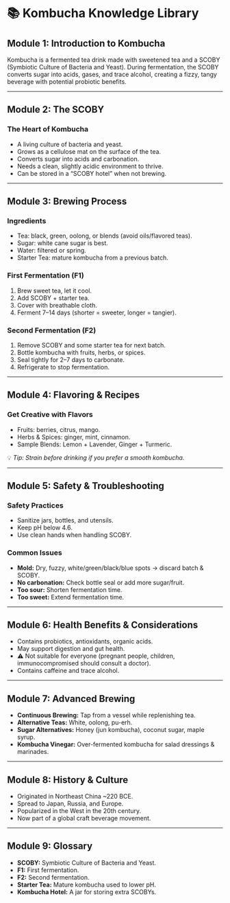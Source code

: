 # 📚 Kombucha Knowledge Library

## Module 1: Introduction to Kombucha
Kombucha is a fermented tea drink made with sweetened tea and a SCOBY (Symbiotic Culture of Bacteria and Yeast). During fermentation, the SCOBY converts sugar into acids, gases, and trace alcohol, creating a fizzy, tangy beverage with potential probiotic benefits.

---

## Module 2: The SCOBY
### The Heart of Kombucha
- A living culture of bacteria and yeast.  
- Grows as a cellulose mat on the surface of the tea.  
- Converts sugar into acids and carbonation.  
- Needs a clean, slightly acidic environment to thrive.  
- Can be stored in a “SCOBY hotel” when not brewing.  

---

## Module 3: Brewing Process
### Ingredients
- Tea: black, green, oolong, or blends (avoid oils/flavored teas).  
- Sugar: white cane sugar is best.  
- Water: filtered or spring.  
- Starter Tea: mature kombucha from a previous batch.  

### First Fermentation (F1)
1. Brew sweet tea, let it cool.  
2. Add SCOBY + starter tea.  
3. Cover with breathable cloth.  
4. Ferment 7–14 days (shorter = sweeter, longer = tangier).  

### Second Fermentation (F2)
1. Remove SCOBY and some starter tea for next batch.  
2. Bottle kombucha with fruits, herbs, or spices.  
3. Seal tightly for 2–7 days to carbonate.  
4. Refrigerate to stop fermentation.  

---

## Module 4: Flavoring & Recipes
### Get Creative with Flavors
- Fruits: berries, citrus, mango.  
- Herbs & Spices: ginger, mint, cinnamon.  
- Sample Blends: Lemon + Lavender, Ginger + Turmeric.  

💡 *Tip: Strain before drinking if you prefer a smooth kombucha.*  

---

## Module 5: Safety & Troubleshooting
### Safety Practices
- Sanitize jars, bottles, and utensils.  
- Keep pH below 4.6.  
- Use clean hands when handling SCOBY.  

### Common Issues
- **Mold:** Dry, fuzzy, white/green/black/blue spots → discard batch & SCOBY.  
- **No carbonation:** Check bottle seal or add more sugar/fruit.  
- **Too sour:** Shorten fermentation time.  
- **Too sweet:** Extend fermentation time.  

---

## Module 6: Health Benefits & Considerations
- Contains probiotics, antioxidants, organic acids.  
- May support digestion and gut health.  
- ⚠️ Not suitable for everyone (pregnant people, children, immunocompromised should consult a doctor).  
- Contains caffeine and trace alcohol.  

---

## Module 7: Advanced Brewing
- **Continuous Brewing:** Tap from a vessel while replenishing tea.  
- **Alternative Teas:** White, oolong, pu-erh.  
- **Sugar Alternatives:** Honey (jun kombucha), coconut sugar, maple syrup.  
- **Kombucha Vinegar:** Over-fermented kombucha for salad dressings & marinades.  

---

## Module 8: History & Culture
- Originated in Northeast China ~220 BCE.  
- Spread to Japan, Russia, and Europe.  
- Popularized in the West in the 20th century.  
- Now part of a global craft beverage movement.  

---

## Module 9: Glossary
- **SCOBY:** Symbiotic Culture of Bacteria and Yeast.  
- **F1:** First fermentation.  
- **F2:** Second fermentation.  
- **Starter Tea:** Mature kombucha used to lower pH.  
- **Kombucha Hotel:** A jar for storing extra SCOBYs.  
